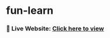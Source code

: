 # fun-learn
### 🔗 Live Website: [Click here to view](https://github.com/madhuri-bhumireddy-31/fun-learn/)

